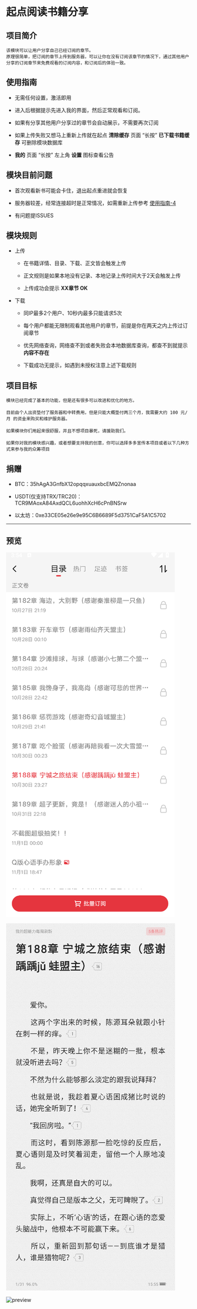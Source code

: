 # 起点阅读书籍分享

## 项目简介

    
    该模块可以让用户分享自己已经订阅的章节。
    原理很简单，把订阅的章节上传到服务器，可以让你在没有订阅该章节的情况下，通过其他用户分享的订阅章节来免费观看的订阅内容，和订阅后的体验一致。

## 使用指南

 * 无需任何设置，激活即用

 * 进入后根据提示先进入我的界面，然后正常观看和订阅。

 * 如果有分享其他用户分享过的章节会自动展示，不需要再次订阅

 * 如果上传失败又想马上重新上传就在起点 **清除缓存** 页面 “长按” **已下载书籍缓存** 可删除模块数据库

 * **我的** 页面 “长按” 左上角 **设置** 图标查看公告

## 模块目前问题

 * 首次观看新书可能会卡住，退出起点重进就会恢复

 * 服务器较差，经常连接超时是正常情况，如需重新上传参考 [使用指南-4](#使用指南)

 * 有问题提ISSUES

## 模块规则

* 上传

    - 在书籍详情、目录、下载、正文皆会触发上传

    - 正文规则是如果本地没有记录、本地记录上传时间大于2天会触发上传

    - 上传成功会提示 **XX章节 OK**

* 下载

    - 同IP最多2个用户、10秒内最多只能请求5次

    - 每个用户都能无限制观看其他用户的章节，前提是你在两天之内上传过订阅章节

    - 优先网络查询，网络查不到或者失败会本地数据库查询，都查不到就提示 **内容不存在**

    - 下载成功无提示，如遇到未授权注意上述下载规则

## 项目目标

    
    模块已经完成了基本的功能，但是还有很多可以改进和优化的地方。

    目前由个人出资垫付了服务器和中转费用，但是只能大概垫付两三个月，我需要大约 100 元/月 的资金来购买和维护服务器。

    如果模块你们用起来很舒服，并且不想项目暴死，请援助我们。

    如果你对我的模块感兴趣，或者想要支持我的创意，你可以选择多多宣传本项目或者以下几种方式来参与我的众筹项目


## 捐赠

* BTC：35hAgA3GnfbX12opqqxuauxbcEMQZnonaa

* USDT(仅支持TRX/TRC20)：TCR9MAoxA84AxdQCL6uohhXcH6cPnBNSrw

* 以太坊：0xe33CE05e26e9e95C6B6689F5d3751CaF5A1C5702

---

## 预览

![preview1](previews/preview1.png)

![preview2](previews/preview2.png)

![preview](previews/preview.gif)
